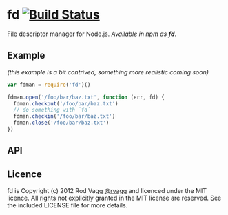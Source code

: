 # fd [![Build Status](https://secure.travis-ci.org/rvagg/node-fd.png)](http://travis-ci.org/rvagg/node-fd)

File descriptor manager for Node.js. *Available in npm as <strong>fd</strong>*.

## Example

*(this example is a bit contrived, something more realistic coming soon)*

```js
var fdman = require('fd')()

fdman.open('/foo/bar/baz.txt', function (err, fd) {
  fdman.checkout('/foo/bar/baz.txt')
  // do something with `fd`
  fdman.checkin('/foo/bar/baz.txt')
  fdman.close('/foo/bar/baz.txt')
})
```

## API

## Licence

fd is Copyright (c) 2012 Rod Vagg [@rvagg](https://twitter.com/rvagg) and licenced under the MIT licence. All rights not explicitly granted in the MIT license are reserved. See the included LICENSE file for more details.